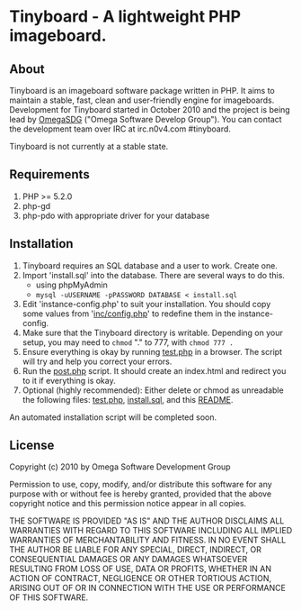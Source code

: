 # Tinyboard - A lightweight PHP imageboard.

## About
Tinyboard is an imageboard software package written in PHP. It aims to maintain a stable, fast, clean and user-friendly engine for imageboards. Development for Tinyboard started in October 2010 and the project is being lead by [OmegaSDG][o] ("Omega Software Develop Group"). You can contact the development team over IRC at irc.n0v4.com #tinyboard.

Tinyboard is not currently at a stable state.

[o]: http://omegadev.org/

## Requirements
 1. PHP >= 5.2.0
 2. php-gd
 3. php-pdo with appropriate driver for your database

## Installation
 1. Tinyboard requires an SQL database and a user to work. Create one.
 2. Import 'install.sql' into the database. There are several ways to do this.
	- using phpMyAdmin
	- `mysql -uUSERNAME -pPASSWORD DATABASE < install.sql`
 3. Edit 'instance-config.php' to suit your installation. You should copy some values from '[inc/config.php][c]' to redefine them in the instance-config.
 4. Make sure that the Tinyboard directory is writable. Depending on your setup, you may need to `chmod` "." to 777, with `chmod 777 .`
 5. Ensure everything is okay by running [test.php][t] in a browser. The script will try and help you correct your errors.
 6. Run the [post.php][p] script. It should create an index.html and redirect you to it if everything is okay.
 7. Optional (highly recommended): Either delete or chmod as unreadable the following files: [test.php][t], [install.sql][i], and this [README][r].
 
An automated installation script will be completed soon.

[t]: http://github.com/savetheinternet/Tinyboard/blob/master/test.php
[p]: http://github.com/savetheinternet/Tinyboard/blob/master/post.php
[c]: http://github.com/savetheinternet/Tinyboard/blob/master/inc/config.php
[i]: http://github.com/savetheinternet/Tinyboard/blob/master/install.sql
[r]: http://github.com/savetheinternet/Tinyboard/blob/master/README.md

## License
Copyright (c) 2010 by Omega Software Development Group

Permission to use, copy, modify, and/or distribute this software for any
purpose with or without fee is hereby granted, provided that the above copyright
notice and this permission notice appear in all copies.

THE SOFTWARE IS PROVIDED "AS IS" AND THE AUTHOR DISCLAIMS ALL WARRANTIES
WITH REGARD TO THIS SOFTWARE INCLUDING ALL IMPLIED WARRANTIES OF
MERCHANTABILITY AND FITNESS. IN NO EVENT SHALL THE AUTHOR BE LIABLE FOR
ANY SPECIAL, DIRECT, INDIRECT, OR CONSEQUENTIAL DAMAGES OR ANY DAMAGES
WHATSOEVER RESULTING FROM LOSS OF USE, DATA OR PROFITS, WHETHER IN AN
ACTION OF CONTRACT, NEGLIGENCE OR OTHER TORTIOUS ACTION, ARISING OUT OF
OR IN CONNECTION WITH THE USE OR PERFORMANCE OF THIS SOFTWARE.

